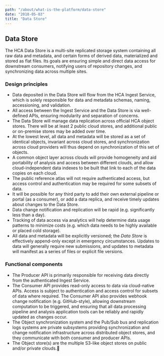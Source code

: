 ```yaml
---
path: "/about/what-is-the-platform/data-store"
date: "2018-05-03"
title: "Data Store"
---
```


## Data Store
The HCA Data Store is a multi-site replicated storage system containing all raw data and metadata, and certain forms of derived data, materialized and stored as flat files. Its goals are ensuring simple and direct data access for downstream consumers, notifying users of repository changes, and synchronizing data across multiple sites. 

### Design principles
- Data deposited in the Data Store will flow from the HCA Ingest Service, which is solely responsible for data and metadata schemas, naming, accessioning, and validation.
- All access between the Ingest Service and the Data Store is via well-defined APIs, ensuring modularity and separation of concerns.
- The Data Store will manage data replication across official HCA object stores. There will be at least 2 public cloud stores, and additional public or on-premise stores may be added over time.
- At the lowest level, all data and metadata will be stored as a set of identical objects, invariant across cloud stores, and synchronization across cloud providers will thus depend on synchronization of this set of objects.
- A common object layer across clouds will provide homogeneity and aid portability of analysis and access between different clouds, and allow cloud-independent data indexes to be built that link to each of the data copies on each cloud. 
- The public reference atlas will not require authenticated access, but access control and authentication may be required for some subsets of data.
- It will be possible for any third party to add their own external pipeline or portal (as a consumer), or add a data replica, and receive timely updates about changes to the Data Store.
- Data change notification and replication will be rapid (e.g. significantly less than a day).
- Tracking of data access via analytics will help determine data usage patterns to minimize costs (e.g. which data needs to be highly available or placed cold storage).
- All data and metadata will be explicitly versioned; the *Data Store* is effectively append-only except in emergency circumstances. Updates to data will generally require new submissions, and updates to metadata will manifest as a series of files or explicit file versions.

### Functional components
- The Producer API is primarily responsible for receiving data directly from the authenticated Ingest Service. 
- The Consumer API provides read-only access to data via cloud-native APIs. Access is subject to authentication and access control for subsets of data where required. The Consumer API also provides webhook change notification (e.g. GitHub-style), allowing downstream computation to be triggered, and ensuring that all data processing pipeline and analysis application tools can be reliably and rapidly updated as changes occur.
- The Object synchronization system and the Pub/Sub bus and replication logs systems are private subsystems providing synchronization and change notification infrastructure across distributed object stores, and they communicate with both consumer and producer APIs.
- The Object store(s) are the multiple S3-like object stores on public and/or private clouds.
